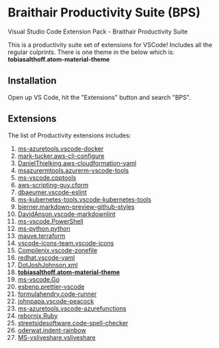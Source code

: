 # Braithair Productivity Suite (BPS)

Visual Studio Code Extension Pack - Braithair Productivity Suite

This is a productivity suite set of extensions for VSCode! Includes all the regular culprints. There is one theme in the below which is: **tobiasalthoff.atom-material-theme**

## Installation

Open up VS Code, hit the "Extensions" button and search "BPS".

## Extensions

The list of Productivity extensions includes:

1. [ms-azuretools.vscode-docker](https://marketplace.visualstudio.com/items?itemName=ms-azuretools.vscode-docker)
2. [mark-tucker.aws-cli-configure](https://marketplace.visualstudio.com/items?itemName=mark-tucker.aws-cli-configure)
3. [DanielThielking.aws-cloudformation-yaml](https://marketplace.visualstudio.com/items?itemName=DanielThielking.aws-cloudformation-yaml)
4. [msazurermtools.azurerm-vscode-tools](https://marketplace.visualstudio.com/items?itemName=msazurermtools.azurerm-vscode-tools)
5. [ms-vscode.cpptools](https://marketplace.visualstudio.com/items?itemName=ms-vscode.cpptools)
6. [aws-scripting-guy.cform](https://marketplace.visualstudio.com/items?itemName=aws-scripting-guy.cform)
7. [dbaeumer.vscode-eslint](https://marketplace.visualstudio.com/items?itemName=dbaeumer.vscode-eslint)
8. [ms-kubernetes-tools.vscode-kubernetes-tools](https://marketplace.visualstudio.com/items?itemName=ms-kubernetes-tools.vscode-kubernetes-tools)
9. [bierner.markdown-preview-github-styles](https://marketplace.visualstudio.com/items?itemName=bierner.markdown-preview-github-styles)
10. [DavidAnson.vscode-markdownlint](https://marketplace.visualstudio.com/items?itemName=DavidAnson.vscode-markdownlint)
11. [ms-vscode.PowerShell](https://marketplace.visualstudio.com/items?itemName=ms-vscode.PowerShell)
12. [ms-python.python](https://marketplace.visualstudio.com/items?itemName=ms-python.python)
13. [mauve.terraform](https://marketplace.visualstudio.com/items?itemName=mauve.terraform)
14. [vscode-icons-team.vscode-icons](https://marketplace.visualstudio.com/items?itemName=vscode-icons-team.vscode-icons)
15. [Compilenix.vscode-zonefile](https://marketplace.visualstudio.com/items?itemName=Compilenix.vscode-zonefile)
16. [redhat.vscode-yaml](https://marketplace.visualstudio.com/items?itemName=redhat.vscode-yaml)
17. [DotJoshJohnson.xml](https://marketplace.visualstudio.com/items?itemName=DotJoshJohnson.xml)
18. [**tobiasalthoff.atom-material-theme**](https://marketplace.visualstudio.com/items?itemName=tobiasalthoff.atom-material-theme)
19. [ms-vscode.Go](https://marketplace.visualstudio.com/items?itemName=ms-vscode.Go)
20. [esbenp.prettier-vscode](https://marketplace.visualstudio.com/items?itemName=vscode-icons-team.vscode-icons)
21. [formulahendry.code-runner](https://marketplace.visualstudio.com/items?itemName=formulahendry.code-runner)
22. [johnpapa.vscode-peacock](https://marketplace.visualstudio.com/items?itemName=johnpapa.vscode-peacock)
23. [ms-azuretools.vscode-azurefunctions](https://marketplace.visualstudio.com/items?itemName=ms-azuretools.vscode-azurefunctions)
24. [rebornix.Ruby](https://marketplace.visualstudio.com/items?itemName=rebornix.Ruby)
25. [streetsidesoftware.code-spell-checker](https://marketplace.visualstudio.com/items?itemName=streetsidesoftware.code-spell-checker)
26. [oderwat.indent-rainbow](https://marketplace.visualstudio.com/items?itemName=oderwat.indent-rainbow)
27.  [MS-vsliveshare.vsliveshare](https://marketplace.visualstudio.com/items?itemName=MS-vsliveshare.vsliveshare)
